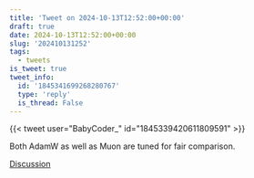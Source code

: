 ```yaml
---
title: 'Tweet on 2024-10-13T12:52:00+00:00'
draft: true
date: 2024-10-13T12:52:00+00:00
slug: '202410131252'
tags:
  - tweets
is_tweet: true
tweet_info:
  id: '1845341699268280767'
  type: 'reply'
  is_thread: False
---
```




{{< tweet user="BabyCoder_" id="1845339420611809591" >}}

Both AdamW as well as Muon are tuned for fair comparison.

[Discussion](https://x.com/sytelus/status/1845341699268280767)
